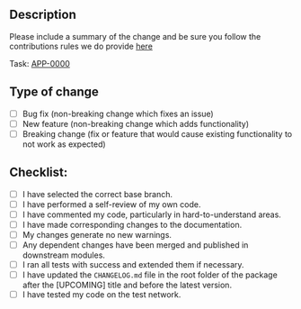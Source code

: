 ## Description

Please include a summary of the change and be sure you follow the contributions rules we do provide
[here](./CONTRIBUTIONS.md)

<!--- Set the correct ticket number -->

Task: [APP-0000](https://aragonassociation.atlassian.net/browse/APP-0000)

## Type of change

<!--- Please delete options that are not relevant. -->

- [ ] Bug fix (non-breaking change which fixes an issue)
- [ ] New feature (non-breaking change which adds functionality)
- [ ] Breaking change (fix or feature that would cause existing functionality to not work as expected)

## Checklist:

- [ ] I have selected the correct base branch.
- [ ] I have performed a self-review of my own code.
- [ ] I have commented my code, particularly in hard-to-understand areas.
- [ ] I have made corresponding changes to the documentation.
- [ ] My changes generate no new warnings.
- [ ] Any dependent changes have been merged and published in downstream modules.
- [ ] I ran all tests with success and extended them if necessary.
- [ ] I have updated the `CHANGELOG.md` file in the root folder of the package after the [UPCOMING] title and before the
      latest version.
- [ ] I have tested my code on the test network.
